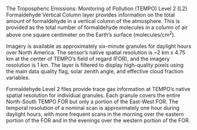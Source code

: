 The Tropospheric Emissions: Monitoring of Pollution (TEMPO) Level 2 (L2) Formaldehyde Vertical Column layer provides information on the total amount of formaldehyde in a vertical column of the atmosphere. This is provided as the total number of formaldehyde molecules in a column of air above one square centimeter on the Earth’s surface (molecules/cm<sup>2</sup>).

Imagery is available as approximately six-minute granules for daylight hours over North America. The sensor’s native spatial resolution is ~2 km x 4.75 km at the center of TEMPO’s field of regard (FOR), and the imagery resolution is 1 km. The layer is filtered to display high-quality pixels using the main data quality flag, solar zenith angle, and effective cloud fraction variables.

Formaldehyde Level 2 files provide trace gas information at TEMPO’s native spatial resolution for individual granules. Each granule covers the entire North-South TEMPO FOR but only a portion of the East-West FOR. The temporal resolution of a nominal scan is approximately one hour during daylight hours, with more frequent scans in the morning over the eastern portion of the FOR and in the evenings over the western portion of the FOR.
